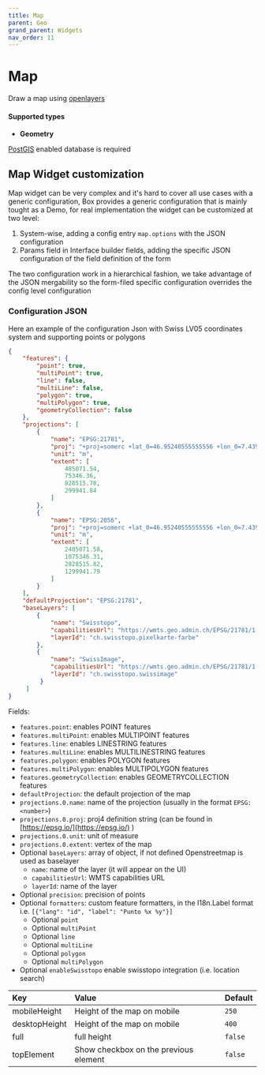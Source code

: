 ```yaml
---
title: Map
parent: Geo
grand_parent: Widgets
nav_order: 11
---
```


# Map

Draw a map using [openlayers](https://openlayers.org/) 


#### Supported types
- **Geometry**

[PostGIS](https://postgis.net/) enabled database is required


## Map Widget customization
Map widget can be very complex and it's hard to cover all use cases with a generic configuration,
Box provides a generic configuration that is mainly tought as a Demo, for real implementation the widget can be customized at two level:
1. System-wise, adding a config entry `map.options` with the JSON configuration
1. Params field in Interface builder fields, adding the specific JSON configuration of the field definition of the form

The two configuration work in a hierarchical fashion, we take advantage of the JSON mergability so the form-filed specific
configuration overrides the config level configuration

### Configuration JSON
Here an example of the configuration Json with Swiss LV05 coordinates system and supporting points or polygons
```json
{
    "features": {
        "point": true,
        "multiPoint": true,
        "line": false,
        "multiLine": false,
        "polygon": true,
        "multiPolygon": true,
        "geometryCollection": false
    },
    "projections": [
        {
            "name": "EPSG:21781",
            "proj": "+proj=somerc +lat_0=46.95240555555556 +lon_0=7.439583333333333 +k_0=1 +x_0=600000 +y_0=200000 +ellps=bessel +towgs84=674.4,15.1,405.3,0,0,0,0 +units=m +no_defs",
            "unit": "m",
            "extent": [
                485071.54,
                75346.36,
                828515.78,
                299941.84
            ]
        },
        {
            "name": "EPSG:2056",
            "proj": "+proj=somerc +lat_0=46.95240555555556 +lon_0=7.439583333333333 +k_0=1 +x_0=2600000 +y_0=1200000 +ellps=bessel +towgs84=674.374,15.056,405.346,0,0,0,0 +units=m +no_defs ",
            "unit": "m",
            "extent": [
                2485071.58,
                1075346.31,
                2828515.82,
                1299941.79
            ]
        }
    ],
    "defaultProjection": "EPSG:21781",
    "baseLayers": [
        {
            "name": "Swisstopo",
            "capabilitiesUrl": "https://wmts.geo.admin.ch/EPSG/21781/1.0.0/WMTSCapabilities.xml",
            "layerId": "ch.swisstopo.pixelkarte-farbe"
        },
        {
            "name": "SwissImage",
            "capabilitiesUrl": "https://wmts.geo.admin.ch/EPSG/21781/1.0.0/WMTSCapabilities.xml",
            "layerId": "ch.swisstopo.swissimage"
         }
     ]
}
```

Fields:
- `features.point`: enables POINT features
- `features.multiPoint`: enables MULTIPOINT features
- `features.line`: enables LINESTRING features
- `features.multiLine`: enables MULTILINESTRING features
- `features.polygon`: enables POLYGON features
- `features.multiPolygon`: enables MULTIPOLYGON features
- `features.geometryCollection`: enables GEOMETRYCOLLECTION features
- `defaultProjection`: the default projection of the map
- `projections.0.name`: name of the projection (usually in the format `EPSG:<number>`)
- `projections.0.proj`: proj4 definition string (can be found in [https://epsg.io/](https://epsg.io/) )
- `projections.0.unit`: unit of measure
- `projections.0.extent`: vertex of the map
- Optional `baseLayers`: array of object, if not defined Openstreetmap is used as baselayer
    - `name`: name of the layer (it will appear on the UI)
    - `capabilitiesUrl`: WMTS capabilities URL
    - `layerId`: name of the layer
- Optional `precision`: precision of points
- Optional `formatters`: custom feature formatters, in the I18n.Label format i.e. `[{"lang": "id", "label": "Punto %x %y"}]`
  - Optional `point`
  - Optional `multiPoint`
  - Optional `line`
  - Optional `multiLine`
  - Optional `polygon`
  - Optional `multiPolygon`
- Optional `enableSwisstopo` enable swisstopo integration (i.e. location search)

| Key           | Value                                 | Default |
|:--------------|:--------------------------------------|:--------|
| mobileHeight  | Height of the map on mobile           | `250`   |
| desktopHeight | Height of the map on mobile           | `400`   |
| full          | full height                           | `false` |
| topElement    | Show checkbox on the previous element | `false` |
